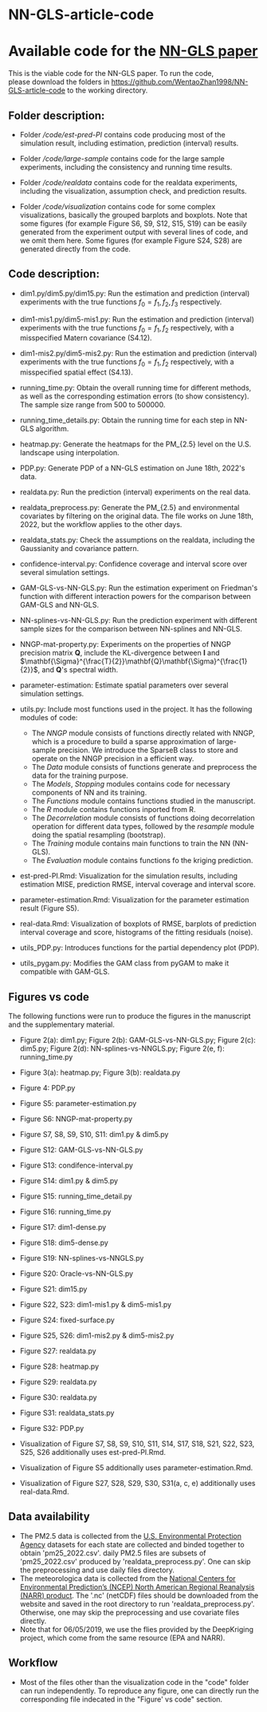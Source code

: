 # NN-GLS-article-code
Available code for the [NN-GLS paper](https://arxiv.org/pdf/2304.09157.pdf)
=======
This is the viable code for the NN-GLS paper. To run the code, \
please download the folders in https://github.com/WentaoZhan1998/NN-GLS-article-code to the working directory.

## Folder description:
* Folder */code/est-pred-PI* contains code producing most of the simulation result,
including estimation, prediction (interval) results.

* Folder */code/large-sample* contains code for the large sample experiments, including the consistency 
and running time results.

* Folder */code/realdata* contains code for the realdata experiments, including the visualization, assumption check, 
and prediction results.

* Folder */code/visualization* contains code for some complex visualizations, basically the grouped barplots and boxplots.
Note that some figures (for example Figure S6, S9, S12, S15, S19) can be easily generated from the experiment output with several lines of code, and we omit them here.
Some figures (for example Figure S24, S28) are generated directly from the code.

## Code description:
* dim1.py/dim5.py/dim15.py: Run the estimation and prediction (interval) experiments with the true functions 
$f_0 = f_1, f_2, f_3$ respectively.

* dim1-mis1.py/dim5-mis1.py: Run the estimation and prediction (interval) experiments with the true functions 
$f_0 = f_1, f_2$ respectively, with a misspecified Matern covariance (S4.12).

* dim1-mis2.py/dim5-mis2.py: Run the estimation and prediction (interval) experiments with the true functions 
$f_0 = f_1, f_2$ respectively, with a misspecified spatial effect (S4.13).

* running_time.py: Obtain the overall running time for different methods, as well as the corresponding 
estimation errors (to show consistency). The sample size range from 500 to 500000.
* running_time_details.py: Obtain the running time for each step in NN-GLS algorithm.

* heatmap.py: Generate the heatmaps for the PM_{2.5} level on the U.S. landscape using interpolation.
* PDP.py: Generate PDP of a NN-GLS estimation on June 18th, 2022's data.
* realdata.py: Run the prediction (interval) experiments on the real data.
* realdata_preprocess.py: Generate the PM_{2.5} and environmental covariates by filtering on the original data.
The file works on June 18th, 2022, but the workflow applies to the other days.
* realdata_stats.py: Check the assumptions on the realdata, including the Gaussianity and covariance pattern.

* confidence-interval.py: Confidence coverage and interval score over several simulation settings.
* GAM-GLS-vs-NN-GLS.py: Run the estimation experiment on Friedman's function with different interaction powers for the 
comparison between GAM-GLS and NN-GLS.
* NN-splines-vs-NN-GLS.py: Run the prediction experiment with different sample sizes for the comparison between NN-splines 
and NN-GLS.
* NNGP-mat-property.py: Experiments on the properties of NNGP precision matrix $\mathbf{Q}$, include the KL-divergence between $\mathbf{I}$ and 
$\mathbf{\Sigma}^{\frac{T}{2}}\mathbf{Q}\mathbf{\Sigma}^{\frac{1}{2}}$, and $\mathbf{Q}$'s spectral width.
* parameter-estimation: Estimate spatial parameters over several simulation settings.
* utils.py: Include most functions used in the project. It has the following modules of code:
  + The *NNGP* module consists of functions directly related with NNGP, which is a procedure to build a sparse approximation of large-sample precision.
We introduce the SparseB class to store and operate on the NNGP precision in a efficient way.
  + The *Data* module consists of functions generate and preprocess the data for the training purpose.
  + The *Models*, *Stopping* modules contains code for necessary components of NN and its training.
  + The *Functions* module contains functions studied in the manuscript.
  + The *R* module contains functions inported from R.
  + The *Decorrelation* module consists of functions doing decorrelation operation for different data types, 
  followed by the *resample* module doing the spatial resampling (bootstrap).
  + The *Training* module contains main functions to train the NN (NN-GLS).
  + The *Evaluation* module contains functions fo the kriging prediction.

* est-pred-PI.Rmd: Visualization for the simulation results, including estimation MISE, prediction RMSE, interval coverage and interval score.
* parameter-estimation.Rmd: Visualization for the parameter estimation result (Figure S5).
* real-data.Rmd: Visualization of boxplots of RMSE, barplots of prediction interval coverage and score, histograms of the fitting residuals (noise).

* utils_PDP.py: Introduces functions for the partial dependency plot (PDP).
* utils_pygam.py: Modifies the GAM class from pyGAM to make it compatible with GAM-GLS.

## Figures vs code
The following functions were run to produce the figures in the manuscript and the supplementary material.
* Figure 2(a): dim1.py; Figure 2(b): GAM-GLS-vs-NN-GLS.py; Figure 2(c): dim5.py; Figure 2(d): NN-splines-vs-NNGLS.py; 
Figure 2(e, f): running_time.py
* Figure 3(a): heatmap.py; Figure 3(b): realdata.py
* Figure 4: PDP.py
* Figure S5: parameter-estimation.py
* Figure S6: NNGP-mat-property.py
* Figure S7, S8, S9, S10, S11: dim1.py & dim5.py 
* Figure S12: GAM-GLS-vs-NN-GLS.py
* Figure S13: condifence-interval.py
* Figure S14: dim1.py & dim5.py 
* Figure S15: running_time_detail.py
* Figure S16: running_time.py
* Figure S17: dim1-dense.py 
* Figure S18: dim5-dense.py 
* Figure S19: NN-splines-vs-NNGLS.py
* Figure S20: Oracle-vs-NN-GLS.py
* Figure S21: dim15.py
* Figure S22, S23: dim1-mis1.py & dim5-mis1.py
* Figure S24: fixed-surface.py
* Figure S25, S26: dim1-mis2.py & dim5-mis2.py 
* Figure S27: realdata.py
* Figure S28: heatmap.py
* Figure S29: realdata.py
* Figure S30: realdata.py
* Figure S31: realdata_stats.py
* Figure S32: PDP.py

* Visualization of Figure S7, S8, S9, S10, S11, S14, S17, S18, S21, S22, S23, S25, S26 additionally uses est-pred-PI.Rmd.
* Visualization of Figure S5 additionally uses parameter-estimation.Rmd.
* Visualization of Figure S27, S28, S29, S30, S31(a, c, e) additionally uses real-data.Rmd.

## Data availability
* The PM2.5 data is collected from the [U.S. Environmental Protection Agency](https://www.epa.gov/outdoor-air-quality-data/download-daily-data)
datasets for each state are collected and binded together to obtain 'pm25_2022.csv'. daily PM2.5 files are subsets of 'pm25_2022.csv' produced by
'realdata_preprocess.py'. One can skip the preprocessing and use daily files directory. 
* The meteorologica data is collected from the [National Centers for Environmental Prediction’s (NCEP) North American
Regional Reanalysis (NARR) product](https://psl.noaa.gov/data/gridded/data.narr.html). The '.nc' (netCDF) files should be downloaded from the website 
and saved in the root directory to run 'realdata_preprocess.py'. Otherwise, one may skip the preprocessing and use covariate files directly. 
* Note that for 06/05/2019, we use the flies provided by the DeepKriging project, which come from the same resource (EPA and NARR).

## Workflow
* Most of the files other than the visualization code in the "code" folder can run independently. To reproduce any figure, one can directly run the corresponding file indecated in
the "Figure' vs code" section. 